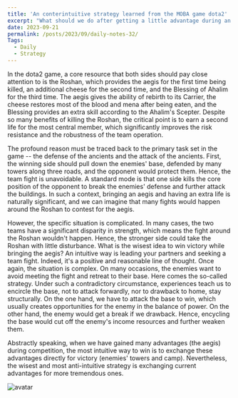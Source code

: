 ```yaml
---
title: 'An conterintuitive strategy learned from the MOBA game dota2'
excerpt: "What should we do after getting a little advantage during an impasse?"
date: 2023-09-21
permalink: /posts/2023/09/daily-notes-32/
Tags:
  - Daily
  - Strategy
---
```


In the dota2 game, a core resource that both sides should pay close attention to is the Roshan, which provides the aegis for the first time being killed, an additional cheese for the second time, and the Blessing of Ahalim for the third time. The aegis gives the ability of rebirth to its Carrier, the cheese restores most of the blood and mena after being eaten, and the Blessing provides an extra skill according to the Ahalim's Scepter. Despite so many benefits of killing the Roshan, the critical point is to earn a second life for the most central member, which significantly improves the risk resistance and the robustness of the team operation.

The profound reason must be traced back to the primary task set in the game -- the defense of the ancients and the attack of the ancients. First, the winning side should pull down the enemies' base, defended by many towers along three roads, and the opponent would protect them. Hence, the team fight is unavoidable. A standard mode is that one side kills the core position of the opponent to break the enemies' defense and further attack the buildings. In such a context, bringing an aegis and having an extra life is naturally significant, and we can imagine that many fights would happen around the Roshan to contest for the aegis.

However, the specific situation is complicated. In many cases, the two teams have a significant disparity in strength, which means the fight around the Roshan wouldn't happen. Hence, the stronger side could take the Roshan with little disturbance. What is the wisest idea to win victory while bringing the aegis? An intuitive way is leading your partners and seeking a team fight. Indeed, it's a positive and reasonable line of thought. Once again, the situation is complex. On many occasions, the enemies want to avoid meeting the fight and retreat to their base. Here comes the so-called strategy. Under such a contradictory circumstance, experiences teach us to encircle the base, not to attack forwardly, nor to drawback to home, stay structurally. On the one hand, we have to attack the base to win, which usually creates opportunities for the enemy in the balance of power. On the other hand, the enemy would get a break if we drawback. Hence, encycling the base would cut off the enemy's income resources and further weaken them.

Abstractly speaking, when we have gained many advantages (the aegis) during competition, the most intuitive way to win is to exchange these advantages directly for victory (enemies' towers and camp). Nevertheless, the wisest and most anti-intuitive strategy is exchanging current advantages for more tremendous ones.

![avatar](https://raw.githubusercontent.com/Wendong-Huo/Wendong-Huo.github.io/master/images/posts/2023/2023-09-21-32.jpg)

